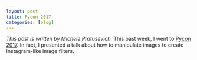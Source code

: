 ```yaml
---
layout: post
title: Pycon 2017
categories: [blog]
---
```


_This post is written by Michele Pratusevich._ This past week, I went to [Pycon 2017](). In fact, I presented a talk about how to manipulate images to create Instagram-like image filters.

<!--more-->

